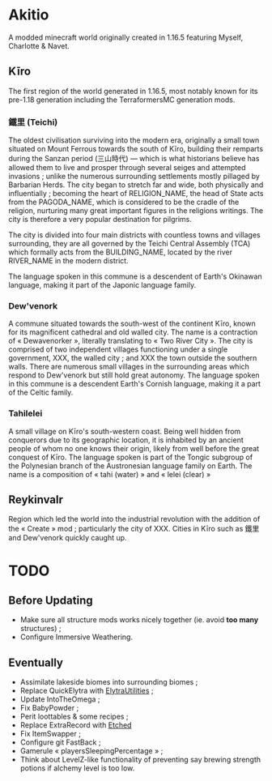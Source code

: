 # Akitio
A modded minecraft world originally created in 1.16.5 featuring Myself, Charlotte & Navet. 

## Kīro
The first region of the world generated in 1.16.5, most notably known for its pre-1.18 generation including the TerraformersMC generation mods.

### 鐵里 (Teichi)
The oldest civilisation surviving into the modern era, originally a small town situated on Mount Ferrous towards the south of Kīro, building their remparts during the Sanzan period (三山時代) — which is what historians believe has allowed them to live and prosper through several seiges and attempted invasions ; unlike the numerous surrounding settlements mostly pillaged by Barbarian Herds. The city began to stretch far and wide, both physically and influentially ; becoming the heart of RELIGION_NAME, the head of State acts from the PAGODA_NAME, which is considered to be the cradle of the religion, nurturing many great important figures in the religions writings. The city is therefore a very popular destination for pilgrims. 

The city is divided into four main districts with countless towns and villages surrounding, they are all governed by the Teichi Central Assembly (TCA) which formally acts from the BUILDING_NAME, located by the river RIVER_NAME in the modern district. 

The language spoken in this commune is a descendent of Earth's Okinawan language, making it part of the Japonic language family.

### Dew'venork
A commune situated towards the south-west of the continent Kīro, known for its magnificent cathedral and old walled city. The name is a contraction of « Dewavenorker », literally translating to « Two River City ». The city is comprised of two independent villages functioning under a single government, XXX, the walled city ; and XXX the town outside the southern walls. There are numerous small villages in the surrounding areas which respond to Dew'venork but still hold great autonomy. The language spoken in this commune is a descendent Earth's Cornish language, making it a part of the Celtic family.

### Tahilelei 
A small village on Kīro's south-western coast. Being well hidden from conquerors due to its geographic location, it is inhabited by an ancient people of whom no one knows their origin, likely from well before the great conquest of Kīro. The language spoken is part of the Tongic subgroup of the Polynesian branch of the Austronesian language family on Earth. The name is a composition of « tahi (water) » and « lelei (clear) »

## Reykinvalr
Region which led the world into the industrial revolution with the addition of the « Create » mod ; particularly the city of XXX. Cities in Kīro such as 鐵里 and Dew'venork quickly caught up.

# TODO

## Before Updating

* Make sure all structure mods works nicely together (ie. avoid **too many** structures) ;
* Configure Immersive Weathering.

## Eventually

* Assimilate lakeside biomes into surrounding biomes ;
* Replace QuickElytra with [ElytraUtilities](https://www.curseforge.com/minecraft/mc-mods/elytra-utilities-fabric) ;
* Update IntoTheOmega ;
* Fix BabyPowder ;
* Perit loottables & some recipes ;
* Replace ExtraRecord with [Etched](https://github.com/MoonflowerTeam/etched)
* Fix ItemSwapper ;
* Configure git FastBack ;
* Gamerule « playersSleepingPercentage » ;
* Think about LevelZ-like functionality of preventing say brewing strength potions if alchemy level is too low.